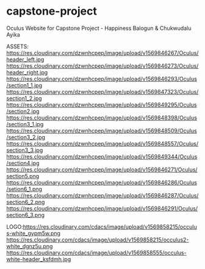 # capstone-project

Oculus Website for Capstone Project - Happiness Balogun &amp; Chukwudalu Ayika

ASSETS:
https://res.cloudinary.com/dzwnhcpep/image/upload/v1569846267/Oculus/header_left.jpg
https://res.cloudinary.com/dzwnhcpep/image/upload/v1569846273/Oculus/header_right.jpg
https://res.cloudinary.com/dzwnhcpep/image/upload/v1569846293/Oculus/section1_1.jpg
https://res.cloudinary.com/dzwnhcpep/image/upload/v1569847323/Oculus/section1_2.jpg
https://res.cloudinary.com/dzwnhcpep/image/upload/v1569849295/Oculus/section2.jpg
https://res.cloudinary.com/dzwnhcpep/image/upload/v1569848398/Oculus/section3_1.jpg
https://res.cloudinary.com/dzwnhcpep/image/upload/v1569848509/Oculus/section3_2.jpg
https://res.cloudinary.com/dzwnhcpep/image/upload/v1569848557/Oculus/section3_3.jpg
https://res.cloudinary.com/dzwnhcpep/image/upload/v1569849344/Oculus/section4.jpg
https://res.cloudinary.com/dzwnhcpep/image/upload/v1569846271/Oculus/section5.png
https://res.cloudinary.com/dzwnhcpep/image/upload/v1569846286/Oculus/setion6_1.png
https://res.cloudinary.com/dzwnhcpep/image/upload/v1569846287/Oculus/section6_2.png
https://res.cloudinary.com/dzwnhcpep/image/upload/v1569846291/Oculus/section6_3.png

LOGO:https://res.cloudinary.com/cdacs/image/upload/v1569858215/occulus-white_gypm5w.png
https://res.cloudinary.com/cdacs/image/upload/v1569858215/occulus2-white_dgnz5u.png
https://res.cloudinary.com/cdacs/image/upload/v1569858555/occulus-white-header_ksfdmh.jpg
